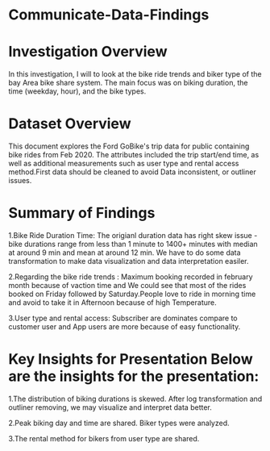 # Communicate-Data-Findings

# Investigation Overview


In this investigation, I will to look at the bike ride trends and biker type of the bay Area bike share system. The main focus was on biking duration, the time (weekday, hour), and the bike types.

# Dataset Overview


This document explores the Ford GoBike's trip data for public containing bike rides from Feb 2020. The attributes included the trip start/end time, as well as additional measurements such as user type and rental access method.First data should be cleaned to avoid Data inconsistent, or outliner issues.

# Summary of Findings

1.Bike Ride Duration Time: The origianl duration data has right skew issue - bike durations range from less than 1 minute to 1400+ minutes with median at around 9 min and mean at around 12 min. We have to do some data transformation to make data visualization and data interpretation easiler.<br>

2.Regarding the bike ride trends : Maximum booking recorded in february month because of vaction time and We could see that most of the rides booked on Friday followed by Saturday.People love to ride in morning time and avoid to take it in Afternoon because of high Temperature.<br>

3.User type and rental access: Subscriber are dominates compare to customer user and App users are more because of easy functionality.

# Key Insights for Presentation Below are the insights for the presentation:

1.The distribution of biking durations is skewed. After log transformation and outliner removing, we may visualize and interpret data better.<br>

2.Peak biking day and time are shared. Biker types were analyzed.<br>

3.The  rental method for bikers  from user type are shared.<br>


```python

```
